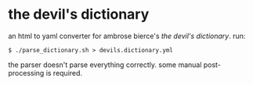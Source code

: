 # the devil's dictionary

an html to yaml converter for ambrose bierce's *the devil's dictionary*. 
run: 

```
$ ./parse_dictionary.sh > devils.dictionary.yml
```

the parser doesn't parse everything correctly. 
some manual post-processing is required. 
